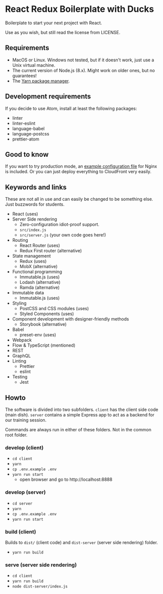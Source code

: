 # React Redux Boilerplate with Ducks

Boilerplate to start your next project with React.

Use as you wish, but still read the license from LICENSE.

## Requirements

- MacOS or Linux. Windows not tested, but if it doesn't work, just use a Unix virtual machine.
- The current version of Node.js (8.x). Might work on older ones, but no guarantees!
- The [Yarn package manager](https://yarnpkg.com).

## Development requirements

If you decide to use Atom, install at least the following packages:

- linter
- linter-eslint
- language-babel
- language-postcss
- prettier-atom

## Good to know

If you want to try production mode, an [example configuration file](client/docs/nginx.conf) for Nginx is included. Or you can just deploy everything to CloudFront very easily.

## Keywords and links

These are not all in use and can easily be changed to be something else.
Just buzzwords for students.

- React (uses)
- Server Side rendering
  - Zero-configuration idiot-proof support.
  - `src/index.js`
  - `src/server.js` (your own code goes here!)
- Routing
  - React Router (uses)
  - Redux First router (alternative)
- State management
  - Redux (uses)
  - MobX (alternative)
- Functional programming
  - Immutable.js (uses)
  - Lodash (alternative)
  - Ramda (alternative)
- Immutable data
  - Immutable.js (uses)
- Styling
  - PostCSS and CSS modules (uses)
  - Styled Components (uses)
- Component development with designer-friendly methods
  - Storybook (alternative)
- Babel
  - preset-env (uses)
- Webpack
- Flow & TypeScript (mentioned)
- REST
- GraphQL
- Linting
  - Prettier
  - eslint
- Testing
  - Jest

## Howto

The software is divided into two subfolders. `client` has the client side
code (main dish). `server` contains a simple Express app to act as
a backend for our training session.

Commands are always run in either of these folders. Not in the common
root folder.

### develop (client)

- `cd client`
- `yarn`
- `cp .env.example .env`
- `yarn run start`
  - open browser and go to http://localhost:8888

### develop (server)

- `cd server`
- `yarn`
- `cp .env.example .env`
- `yarn run start`

### build (client)

Builds to `dist/` (client code) and `dist-server` (server side rendering) folder.

- `yarn run build`

### serve (server side rendering)

- `cd client`
- `yarn run build`
- `node dist-server/index.js`
